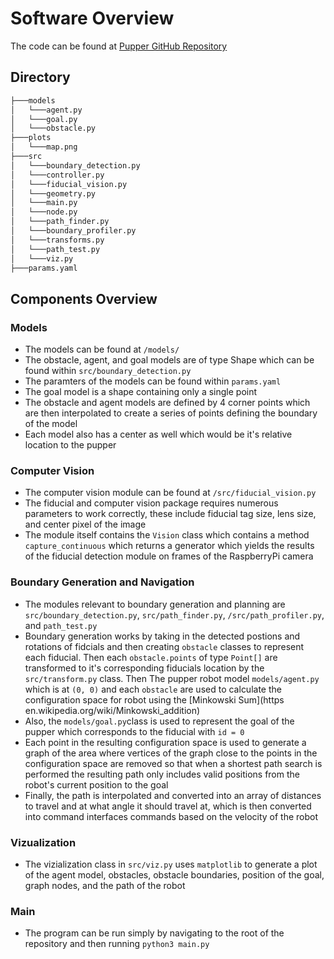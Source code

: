 # Software Overview

The code can be found at [Pupper GitHub Repository](https://github.com/campusrover/pupperVisualOdometry/tree/master)

## Directory 

```bash
├───models
│   └───agent.py
│   └───goal.py
│   └───obstacle.py
├───plots
│   └───map.png
├───src
│   └───boundary_detection.py
│   └───controller.py
│   └───fiducial_vision.py
│   └───geometry.py
│   └───main.py
│   └───node.py
│   └───path_finder.py
│   └───boundary_profiler.py
│   └───transforms.py
│   └───path_test.py
│   └───viz.py
├───params.yaml
```

## Components Overview 

### Models
* The models can be found at `/models/`
* The obstacle, agent, and goal models are of type Shape which can be found within  `src/boundary_detection.py`
* The paramters of the models can be found within `params.yaml` 
* The goal model is a shape containing only a single point 
* The obstacle and agent models are defined by 4 corner points which are then interpolated to create a series of points defining the boundary of the model
* Each model also has a center as well which would be it's relative location to the pupper 

### Computer Vision
* The computer vision module can be found at `/src/fiducial_vision.py`
* The fiducial and computer vision package requires numerous parameters to work correctly, these include fiducial tag size, lens size, and center pixel of the image
* The module itself contains the `Vision` class which  contains a method `capture_continuous` which returns a generator which yields the results of the fiducial detection module on frames of the RaspberryPi camera

### Boundary Generation and Navigation
* The modules relevant to boundary generation and planning are `src/boundary_detection.py`, `src/path_finder.py`, `/src/path_profiler.py`, and `path_test.py`
* Boundary generation works by taking in the detected postions and rotations of fidcials and then creating `obstacle` classes to represent each fiducial. Then each `obstacle.points` of type `Point[]` are transformed to it's corresponding fiducials location by the `src/transform.py` class. Then The pupper robot model `models/agent.py` which is at `(0, 0)` and each `obstacle` are used to calculate the configuration space for robot using the [Minkowski Sum](https en.wikipedia.org/wiki/Minkowski_addition)
* Also, the `models/goal.py`class is used to represent the goal of the pupper which corresponds to the fiducial with `id = 0` 
* Each point in the resulting configuration space is used to generate a graph of the area where vertices of the graph close to the points in the configuration space are removed so that when a shortest path search is performed the resulting path only includes valid positions from the robot's current position to the goal 
* Finally, the path is interpolated and converted into an array of distances to travel and at what angle it should travel at, which is then converted into command interfaces commands based on the velocity of the robot 

### Vizualization
* The vizialization class in `src/viz.py` uses `matplotlib` to generate a plot of the agent model, obstacles, obstacle boundaries, position of the goal, graph nodes, and the path of the robot

### Main
* The program can be run simply by navigating to the root of the repository and then running `python3 main.py` 
